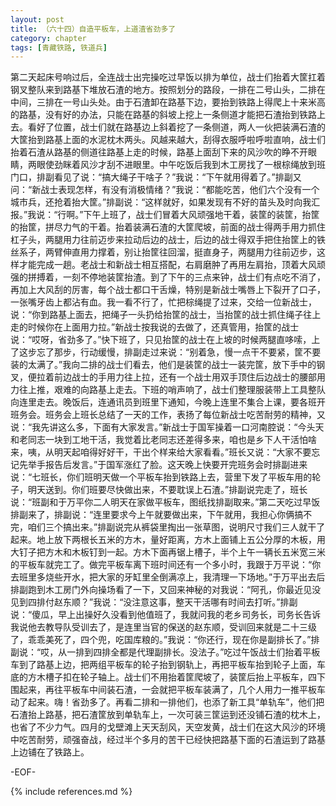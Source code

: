 ```yaml
---
layout: post
title: （六十四）自造平板车，上道渣省劲多了
category: chapter
tags: [青藏铁路, 铁道兵]
---
```


第二天起床号响过后，全连战士出完操吃过早饭以排为单位，战士们抬着大筐扛着钢叉整队来到路基下堆放石渣的地方。按照划分的路段，一排在二号山头，二排在中间，三排在一号山头处。由于石渣卸在路基下边，要抬到铁路上得爬上十来米高的路基，没有好的办法，只能在路基的斜坡上挖上一条侧道才能把石渣抬到铁路上去。看好了位置，战士们就在路基边上斜着挖了一条侧道，两人一伙把装满石渣的大筐抬到路基上面的水泥枕木两头。风越来越大，刮得衣服呼啦呼啦直响，战士们抬着石渣从路基的侧道往路基上走的时候，路基上面刮下来的风沙吹的睁不开眼睛，两眼使劲眯着风沙才刮不进眼里。中午吃饭后我到木工房找了一根棕绳放到班门口，排副看见了说：“搞大绳子干啥子？”我说：“下午就用得着了。”排副又问：“新战士表现怎样，有没有消极情绪？”我说：“都能吃苦，他们六个没有一个城市兵，还抢着抬大筐。”排副说：“这样就好，如果发现有不好的苗头及时向我汇报。”我说：“行啊。”下午上班了，战士们冒着大风顽强地干着，装筐的装筐，抬筐的抬筐，拼尽力气的干着。抬着装满石渣的大筐爬坡，前面的战士得两手用力抓住杠子头，两腿用力往前迈步来拉动后边的战士，后边的战士得双手把住抬筐上的铁丝系子，两臂伸直用力撑着，别让抬筐往回溜，挺直身子，两腿用力往前迈步，这样才能完成一趟。老战士和新战士相互搭配，右肩磨肿了再用左肩抬，顶着大风顽强的拼搏着，一刻不停地装筐抬渣。到了下午的三点来钟，战士们有点吃不消了，再加上大风刮的厉害，每个战士都口干舌燥，特别是新战士嘴唇上下裂开了口子，一张嘴牙齿上都沾有血。我一看不行了，忙把棕绳提了过来，交给一位新战士，说：“你到路基上面去，把绳子一头扔给抬筐的战士，当抬筐的战士抓住绳子往上走的时候你在上面用力拉。”新战士按我说的去做了，还真管用，抬筐的战士说：“哎呀，省劲多了。”快下班了，只见抬筐的战士在上坡的时候两腿直哆嗦，上了这步忘了那步，行动缓慢，排副走过来说：“别着急，慢一点干不要紧，筐不要装的太满了。”我向二排的战士们看去，他们是装筐的战士一装完筐，放下手中的钢叉，便拉着前边战士的手用力往上拉，还有一个战士用双手顶住后边战士的腰部用力往上推，艰难的向路基上走去。下班的哨声响了，战士们整理服装带上工具整队向连里走去。晚饭后，连通讯员到班里下通知，今晚上连里不集合上课，要各班开班务会。班务会上班长总结了一天的工作，表扬了每位新战士吃苦耐劳的精神，又说：“我先讲这么多，下面有大家发言。”新战士于国军操着一口河南腔说：“今头天和老同志一块到工地干活，我觉着比老同志还差得多来，咱也是乡下人干活怕啥来，咦，从明天起咱得好好干，干出个样来给大家看看。”班长又说：“大家不要忘记先举手报告后发言。”于国军涨红了脸。这天晚上快要开完班务会时排副进来说：“七班长，你们班明天做一个平板车抬到铁路上去，营里下发了平板车用的轮子，明天送到。你们班要尽快做出来，不要耽误上石渣。”排副说完走了，班长说：“班副和于万平你二人明天在家做平板车，图纸找排副取来。”第二天吃过早饭排副来了，排副说：“连里要求今上午就要做出来，下午就用，我担心你俩搞不完，咱们三个搞出来。”排副说完从裤袋里掏出一张草图，说明尺寸我们三人就干了起来。地上放下两根长五米的方木，量好距离，方木上面铺上五公分厚的木板，用大钉子把方木和木板钉到一起。方木下面再锯上槽子，半个上午一辆长五米宽三米的平板车就完工了。做完平板车离下班时间还有一个多小时，我跟于万平说：“你去班里多烧些开水，把大家的牙缸里全倒满凉上，我清理一下场地。”于万平出去后排副跑到木工房门外向操场看了一下，又回来神秘的对我说：“阿孔，你最近见没见到四排付赵东顺？”我说：“没注意这事，整天干活哪有时间去打听。”排副说：“傻瓜，早上出操好久没看到他值班了，我就问我的老乡司务长，司务长告诉我说他去教导队受训去了，是连里当官的保送的赵东顺，受训回来就是二十三级了，乖乖美死了，四个兜，吃国库粮的。”我说：“你还行，现在你是副排长了。”排副说：“哎，从一排到四排全都是代理副排长。没法子。”吃过午饭战士们抬着平板车到了路基上边，把两组平板车的轮子抬到钢轨上，再把平板车抬到轮子上面，车底的方木槽子扣在轮子轴上。战士们不用抬着筐爬坡了，装筐后抬上平板车，四下围起来，再往平板车中间装石渣，一会就把平板车装满了，几个人用力一推平板车动了起来。嗨！省劲多了。再看二排和一排他们，也添了新工具“单轨车”，他们把石渣抬上路基，把石渣筐放到单轨车上，一次可装三筐运到还没铺石渣的枕木上，也省了不少力气。四月的戈壁滩上天天刮风，天空发黄，战士们在这大风沙的环境中吃苦耐劳，顽强奋战，经过半个多月的苦干已经快把路基下面的石渣运到了路基上边铺在了铁路上。

-EOF-

{% include references.md %}
